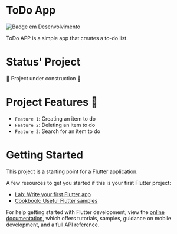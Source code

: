 # ToDo App
![Badge em Desenvolvimento](http://img.shields.io/static/v1?label=STATUS&message=DEVELOPMENT&color=GREEN&style=for-the-badge)

ToDo APP is a simple app that creates a to-do list.

# Status' Project

:construction: Project under construction :construction:

# Project Features :hammer:

- `Feature 1`: Creating an item to do
- `Feature 2`: Deleting an item to do
- `Feature 3`: Search for an item to do

# Getting Started

This project is a starting point for a Flutter application.

A few resources to get you started if this is your first Flutter project:

- [Lab: Write your first Flutter app](https://docs.flutter.dev/get-started/codelab)
- [Cookbook: Useful Flutter samples](https://docs.flutter.dev/cookbook)

For help getting started with Flutter development, view the
[online documentation](https://docs.flutter.dev/), which offers tutorials,
samples, guidance on mobile development, and a full API reference.
